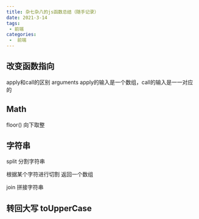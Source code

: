 ```yaml
---
title: 杂七杂八的js函数总结（随手记录）
date: 2021-3-14
tags:
 - 前端
categories:
 -  前端
---
```


## 改变函数指向

apply和call的区别  arguments  apply的输入是一个数组，call的输入是一一对应的

## Math

floor() 向下取整

## 字符串 
split 分割字符串

根据某个字符进行切割 返回一个数组


join  拼接字符串

## 转回大写 toUpperCase

